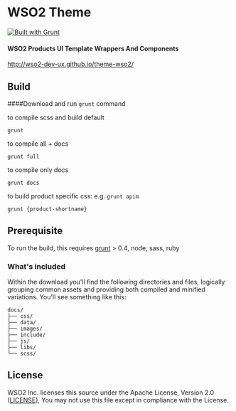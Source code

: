 # WSO2 Theme

[![Built with Grunt](https://cdn.gruntjs.com/builtwith.png)](http://gruntjs.com/)

#### WSO2 Products UI Template Wrappers And Components
http://wso2-dev-ux.github.io/theme-wso2/

## Build

####Download and run `grunt` command

to compile scss and build default
```
grunt
```
to compile all + docs
```
grunt full
```
to compile only docs
```
grunt docs
```
to build product specific css: e.g. `grunt apim`
```
grunt {product-shortname}
```

## Prerequisite

To run the build, this requires [grunt](http://gruntjs.com/getting-started) > 0.4, node, sass, ruby

### What's included

Within the download you'll find the following directories and files, logically grouping common assets and providing both compiled and minified variations. You'll see something like this:

```
docs/
├── css/
├── data/
├── images/
├── include/
├── js/
├── libs/
└── scss/
```

## License

WSO2 Inc. licenses this source under the Apache License, Version 2.0 ([LICENSE](LICENSE)), You may not use this file except in compliance with the License.
